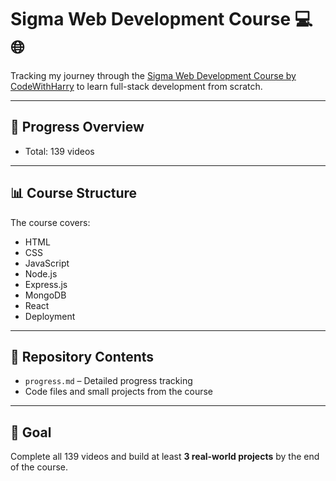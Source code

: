 # Sigma Web Development Course 💻🌐

Tracking my journey through the [Sigma Web Development Course by CodeWithHarry](https://www.youtube.com/watch?v=tVzUXW6siu0&list=PLu0W_9lII9agq5TrH9XLIKQvv0iaF2X3w) to learn full-stack development from scratch.

---

## 📅 Progress Overview
- Total: 139 videos

---

## 📊 Course Structure
The course covers:
- HTML
- CSS
- JavaScript
- Node.js
- Express.js
- MongoDB
- React
- Deployment

---

## 📁 Repository Contents
- `progress.md` – Detailed progress tracking
- Code files and small projects from the course

---

## 🎯 Goal
Complete all 139 videos and build at least **3 real-world projects** by the end of the course.
